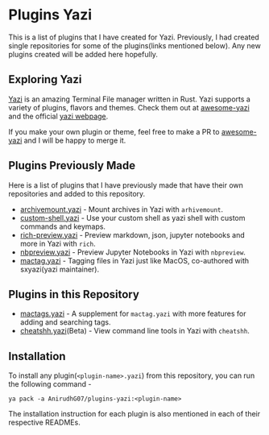 # Plugins Yazi

This is a list of plugins that I have created for Yazi. Previously, I had created single repositories for some of the plugins(links mentioned below). Any new plugins created will be added here hopefully.

## Exploring Yazi

[Yazi](https://github.com/sxyazi/yazi) is an amazing Terminal File manager written in Rust. Yazi supports a variety of plugins, flavors and themes. Check them out at [awesome-yazi](https://github.com/AnirudhG07/awesome-yazi) and the official [yazi webpage](https://yazi-rs.github.io/).

If you make your own plugin or theme, feel free to make a PR to [awesome-yazi](https://github.com/AnirudhG07/awesome-yazi) and I will be happy to merge it.

## Plugins Previously Made

Here is a list of plugins that I have previously made that have their own repositories and added to this repository.

- [archivemount.yazi](https://github.com/AnirudhG07/archivemount.yazi) - Mount archives in Yazi with `arhivemount`.
- [custom-shell.yazi](https://github.com/AnirudhG07/custom-shell.yazi) - Use your custom shell as yazi shell with custom commands and keymaps.
- [rich-preview.yazi](https://github.com/AnirudhG07/rich-preview.yazi) - Preview markdown, json, jupyter notebooks and more in Yazi with `rich`.
- [nbpreview.yazi](https://github.com/AnirudhG07/nbpreview.yazi) - Preview Jupyter Notebooks in Yazi with `nbpreview`.
- [mactag.yazi](https://github.com/yazi-rs/plugins/tree/main/mactag.yazi) - Tagging files in Yazi just like MacOS, co-authored with sxyazi(yazi maintainer).

## Plugins in this Repository

- [mactags.yazi](https://github.com/AnirudhG07/plugins-yazi/tree/main/mactags.yazi) - A supplement for `mactag.yazi` with more features for adding and searching tags.
- [cheatshh.yazi](https://github.com/AnirudhG07/plugins-yazi/tree/main/cheatshh.yazi)(Beta) - View command line tools in Yazi with `cheatshh`.

## Installation

To install any plugin(`<plugin-name>.yazi`) from this repository, you can run the following command -

```
ya pack -a AnirudhG07/plugins-yazi:<plugin-name>
```

The installation instruction for each plugin is also mentioned in each of their respective READMEs.
